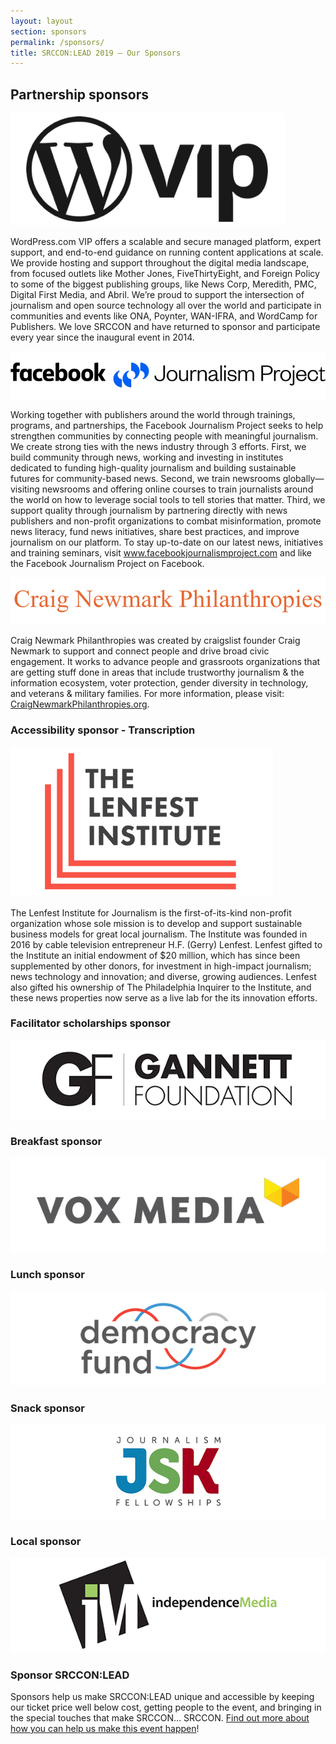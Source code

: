 ```yaml
---
layout: layout
section: sponsors
permalink: /sponsors/
title: SRCCON:LEAD 2019 — Our Sponsors
---
```


<div class="sponsor-block">
    <h2>Partnership sponsors</h2>
</div>

<div class="sponsor-block">
    <a href="https://vip.wordpress.com" class="narrow-logo"><img src="/media/img/partners/wordpress_vip2.png" alt="WordPress VIP"></a>
    <p>WordPress.com VIP offers a scalable and secure managed platform, expert support, and end-to-end guidance on running content applications at scale. We provide hosting and support throughout the digital media landscape, from focused outlets like Mother Jones, FiveThirtyEight, and Foreign Policy to some of the biggest publishing groups, like News Corp, Meredith, PMC, Digital First Media, and Abril. We’re proud to support the intersection of journalism and open source technology all over the world and participate in communities and events like ONA, Poynter, WAN-IFRA, and WordCamp for Publishers. We love SRCCON and have returned to sponsor and participate every year since the inaugural event in 2014.</p>
</div>

<div class="sponsor-block">
    <a href="https://www.facebookjournalismproject.com"><img src="/media/img/partners/facebook_journalism.png" alt="Facebook Journalism Project"></a>
    <p>Working together with publishers around the world through trainings, programs, and partnerships, the Facebook Journalism Project seeks to help strengthen communities by connecting people with meaningful journalism. We create strong ties with the news industry through 3 efforts. First, we build community through news, working and investing in institutes dedicated to funding high-quality journalism and building sustainable futures for community-based news. Second, we train newsrooms globally—visiting newsrooms and offering online courses to train journalists around the world on how to leverage social tools to tell stories that matter. Third, we support quality through journalism by partnering directly with news publishers and non-profit organizations to combat misinformation, promote news literacy, fund news initiatives, share best practices, and improve journalism on our platform. To stay up-to-date on our latest news, initiatives and training seminars, visit <a href="https://www.facebookjournalismproject.com">www.facebookjournalismproject.com</a> and like the Facebook Journalism Project on Facebook.</p>
</div>

<div class="sponsor-block">
    <a href="https://craignewmarkphilanthropies.org"><img src="/media/img/partners/newmark.png" alt="Craig Newmark Philanthropies"></a>
    <p>Craig Newmark Philanthropies was created by craigslist founder Craig Newmark to support and connect people and drive broad civic engagement. It works to advance people and grassroots organizations that are getting stuff done in areas that include trustworthy journalism & the information ecosystem, voter protection, gender diversity in technology, and veterans & military families. For more information, please visit: <a href="https://craignewmarkphilanthropies.org">CraigNewmarkPhilanthropies.org</a>.</p>
</div>

<div class="sponsor-block secondary">
    <h3>Accessibility sponsor - Transcription</h3>
    <a href="https://www.lenfestinstitute.org"><img src="/media/img/partners/lenfest.png"></a>
    <p>The Lenfest Institute for Journalism is the first-of-its-kind non-profit organization whose sole mission is to develop and support sustainable business models for great local journalism. The Institute was founded in 2016 by cable television entrepreneur H.F. (Gerry) Lenfest. Lenfest gifted to the Institute an initial endowment of $20 million, which has since been supplemented by other donors, for investment in high-impact journalism; news technology and innovation; and diverse, growing audiences. Lenfest also gifted his ownership of The Philadelphia Inquirer to the Institute, and these news properties now serve as a live lab for the its innovation efforts.</p>
</div>

<div class="sponsor-block secondary">
    <h3>Facilitator scholarships sponsor</h3>
    <a href="https://gannettfoundation.org"><img src="/media/img/partners/gannett_foundation.png"></a>
</div>

<div class="sponsor-block secondary">
    <h3>Breakfast sponsor</h3>
    <a href="https://www.voxmedia.com"><img src="/media/img/partners/vox_media_horiz.png"></a>
</div>

<div class="sponsor-block secondary">
    <h3>Lunch sponsor</h3>
    <a href="http://www.democracyfund.org"><img src="/media/img/partners/democracy_fund.png"></a>
</div>

<div class="sponsor-block secondary">
    <h3>Snack sponsor</h3>
    <a href="https://jsk.stanford.edu"><img src="/media/img/partners/jsk.png"></a>
</div>

<div class="sponsor-block secondary">
    <h3>Local sponsor</h3>
    <a href="http://independencemedia.org"><img src="/media/img/partners/independence_media.png"></a>
</div>

<div class="sponsor-block secondary">
    <h3>Sponsor SRCCON:LEAD</h3>
    <p>Sponsors help us make SRCCON:LEAD unique and accessible by keeping our ticket price well below cost, getting people to the event, and bringing in the special touches that make SRCCON… SRCCON. <a href="/sponsors/about">Find out more about how you can help us make this event happen</a>!</p>
</div>